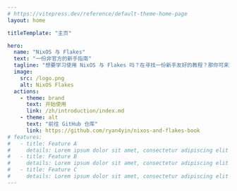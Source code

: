 ```yaml
---
# https://vitepress.dev/reference/default-theme-home-page
layout: home

titleTemplate: "主页"

hero:
  name: "NixOS 与 Flakes"
  text: "一份非官方的新手指南"
  tagline: "想要学习使用 NixOS 与 Flakes 吗？在寻找一份新手友好的教程？那你可来对地方了！"
  image:
    src: /logo.png
    alt: NixOS Flakes
  actions:
    - theme: brand
      text: 开始使用
      link: /zh/introduction/index.md
    - theme: alt
      text: "前往 GitHub 仓库"
      link: https://github.com/ryan4yin/nixos-and-flakes-book
# features:
#   - title: Feature A
#     details: Lorem ipsum dolor sit amet, consectetur adipiscing elit
#   - title: Feature B
#     details: Lorem ipsum dolor sit amet, consectetur adipiscing elit
#   - title: Feature C
#     details: Lorem ipsum dolor sit amet, consectetur adipiscing elit
---
```

